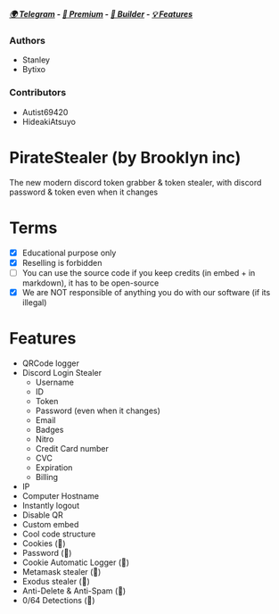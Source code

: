 ##### [🌍 Telegram](https://t.me/BrooklynPS) -  [:gem: Premium](https://discord.gg/6kwU6agZ) - [🔧 Builder](https://github.com/Stanley-GF/Arizona) - [💡 Features](https://github.com/Stanley-GF/Arizona#features) 
### Authors
- Stanley
- Bytixo

### Contributors
- Autist69420
- HideakiAtsuyo

# PirateStealer (by Brooklyn inc)
The new modern discord token grabber & token stealer, with discord password & token even when it changes

# Terms
- [x] Educational purpose only
- [x] Reselling is forbidden
- [ ] You can use the source code if you keep credits (in embed + in markdown), it has to be open-source
- [x] We are NOT responsible of anything you do with our software (if its illegal)

# Features
- QRCode logger 
- Discord Login Stealer
  - Username
  - ID
  - Token
  - Password (even when it changes)
  - Email
  - Badges
  - Nitro
  - Credit Card number
  - CVC
  - Expiration
  - Billing
- IP
- Computer Hostname
- Instantly logout
- Disable QR
- Custom embed
- Cool code structure
- Cookies (💎)
- Password (💎)
- Cookie Automatic Logger (💎)
- Metamask stealer (💎)
- Exodus stealer (💎)
- Anti-Delete & Anti-Spam (💎)
- 0/64 Detections (💎)
